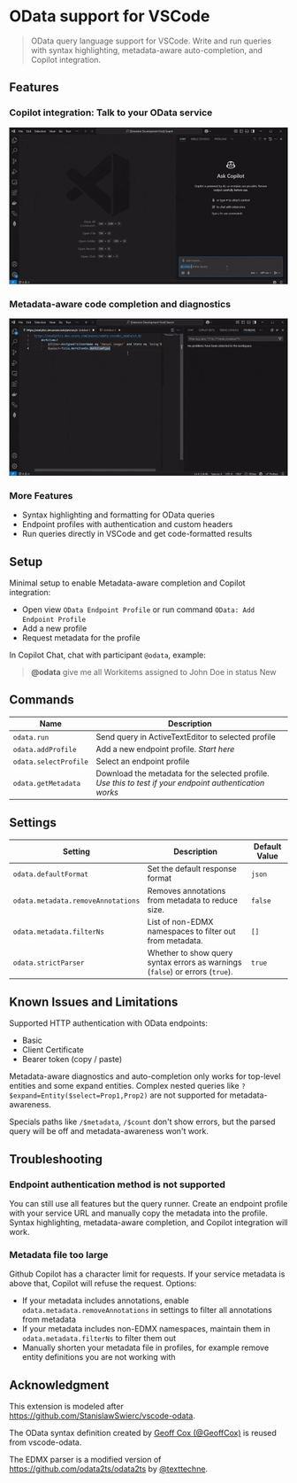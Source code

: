 # OData support for VSCode

> OData query language support for VSCode. Write and run queries with syntax highlighting, metadata-aware auto-completion, and Copilot integration.

## Features

### Copilot integration: Talk to your OData service

![Copilot Integration](assets/copilot-sicle.gif)

### Metadata-aware code completion and diagnostics
![Copilot Integration](assets/diagnostics-sicle.gif)

### More Features
- Syntax highlighting and formatting for OData queries
- Endpoint profiles with authentication and custom headers
- Run queries directly in VSCode and get code-formatted results

## Setup

Minimal setup to enable Metadata-aware completion and Copilot integration:
- Open view `OData Endpoint Profile` or run command `OData: Add Endpoint Profile`
- Add a new profile
- Request metadata for the profile

In Copilot Chat, chat with participant `@odata`, example: 

> **@odata** give me all Workitems assigned to John Doe in status New

## Commands

| Name | Description |
| ----- | ----- |
| `odata.run`          | Send query in ActiveTextEditor to selected profile  |
| `odata.addProfile` | Add a new endpoint profile. _Start here_ |
| `odata.selectProfile` | Select an endpoint profile |
| `odata.getMetadata` | Download the metadata for the selected profile. _Use this to test if your endpoint authentication works_ |

## Settings

| Setting                        | Description                                                                                  | Default Value |
|--------------------------------|----------------------------------------------------------------------------------------------|---------------|
| `odata.defaultFormat`          | Set the default response format | `json`       |
| `odata.metadata.removeAnnotations` | Removes annotations from metadata to reduce size. | `false`       |
| `odata.metadata.filterNs`      | List of non-EDMX namespaces to filter out from metadata.  | `[]`          |
| `odata.strictParser`           | Whether to show query syntax errors as warnings (`false`) or errors (`true`). | `true`        |


## Known Issues and Limitations

Supported HTTP authentication with OData endpoints: 
- Basic
- Client Certificate
- Bearer token (copy / paste)

Metadata-aware diagnostics and auto-completion only works for top-level entities and some expand entities. Complex nested queries like `?$expand=Entity($select=Prop1,Prop2)` are not supported for metadata-awareness. 

Specials paths like `/$metadata`, `/$count` don't show errors, but the parsed query will be off and metadata-awareness won't work. 

## Troubleshooting

### Endpoint authentication method is not supported

You can still use all features but the query runner. Create an endpoint profile with your service URL and manually copy the metadata into the profile. Syntax highlighting, metadata-aware completion, and Copilot integration will work. 

### Metadata file too large

Github Copilot has a character limit for requests. If your service metadata is above that, Copilot will refuse the request. Options:
- If your metadata includes annotations, enable `odata.metadata.removeAnnotations` in settings to filter all annotations from metadata
- If your metadata includes non-EDMX namespaces, maintain them in `odata.metadata.filterNs` to filter them out
- Manually shorten your metadata file in profiles, for example remove entity definitions you are not working with

## Acknowledgment

This extension is modeled after https://github.com/StanislawSwierc/vscode-odata.

The OData syntax definition created by [Geoff Cox (@GeoffCox)](https://github.com/GeoffCox) is reused from vscode-odata. 


The EDMX parser is a modified version of https://github.com/odata2ts/odata2ts by [@texttechne](https://github.com/texttechne).